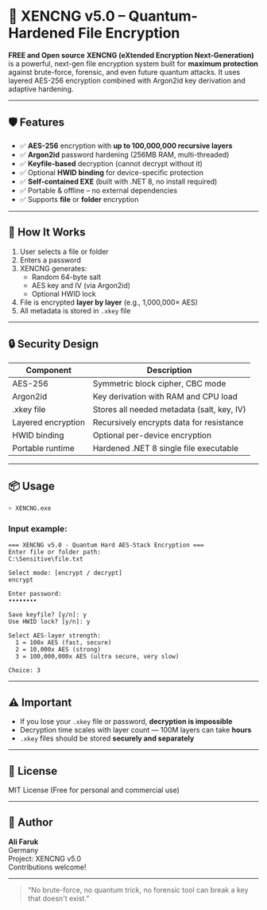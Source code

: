 # 🔐 XENCNG v5.0 – Quantum-Hardened File Encryption
**FREE and Open source**
**XENCNG (eXtended Encryption Next-Generation)** is a powerful, next-gen file encryption system built for **maximum protection** against brute-force, forensic, and even future quantum attacks. It uses layered AES-256 encryption combined with Argon2id key derivation and adaptive hardening.

---

## 🛡 Features

- ✅ **AES-256** encryption with **up to 100,000,000 recursive layers**
- ✅ **Argon2id** password hardening (256MB RAM, multi-threaded)
- ✅ **Keyfile-based** decryption (cannot decrypt without it)
- ✅ Optional **HWID binding** for device-specific protection
- ✅ **Self-contained EXE** (built with .NET 8, no install required)
- ✅ Portable & offline – no external dependencies
- ✅ Supports **file** or **folder** encryption

---

## 🚀 How It Works

1. User selects a file or folder
2. Enters a password
3. XENCNG generates:
   - Random 64-byte salt
   - AES key and IV (via Argon2id)
   - Optional HWID lock
4. File is encrypted **layer by layer** (e.g., 1,000,000× AES)
5. All metadata is stored in `.xkey` file

---

## 🔒 Security Design

| Component            | Description                                   |
|---------------------|-----------------------------------------------|
| AES-256             | Symmetric block cipher, CBC mode              |
| Argon2id            | Key derivation with RAM and CPU load          |
| .xkey file          | Stores all needed metadata (salt, key, IV)    |
| Layered encryption  | Recursively encrypts data for resistance      |
| HWID binding        | Optional per-device encryption                |
| Portable runtime    | Hardened .NET 8 single file executable        |

---

## 📦 Usage

```bash
> XENCNG.exe
```

### Input example:

```
=== XENCNG v5.0 - Quantum Hard AES-Stack Encryption ===
Enter file or folder path:
C:\Sensitive\file.txt

Select mode: [encrypt / decrypt]
encrypt

Enter password:
••••••••

Save keyfile? [y/n]: y
Use HWID lock? [y/n]: y

Select AES-layer strength:
  1 = 100x AES (fast, secure)
  2 = 10,000x AES (strong)
  3 = 100,000,000x AES (ultra secure, very slow)

Choice: 3
```

---

## ⚠ Important

- If you lose your `.xkey` file or password, **decryption is impossible**
- Decryption time scales with layer count — 100M layers can take **hours**
- `.xkey` files should be stored **securely and separately**

---

## 📄 License

MIT License (Free for personal and commercial use)

---

## 🧠 Author

**Ali Faruk**  
Germany  
Project: XENCNG v5.0  
Contributions welcome!

---

> “No brute-force, no quantum trick, no forensic tool can break a key that doesn't exist.”
